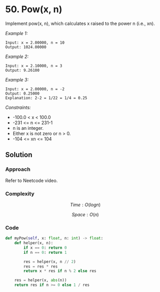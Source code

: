 # 50. Pow(x, n)
Implement pow(x, n), which calculates x raised to the power n (i.e., xn).

*Example 1:*

```
Input: x = 2.00000, n = 10
Output: 1024.00000
```

*Example 2:*

```
Input: x = 2.10000, n = 3
Output: 9.26100
```

*Example 3:*

```
Input: x = 2.00000, n = -2
Output: 0.25000
Explanation: 2-2 = 1/22 = 1/4 = 0.25
```

*Constraints:*
* -100.0 < x < 100.0
* -231 <= n <= 231-1
* n is an integer.
* Either x is not zero or n > 0.
* -104 <= xn <= 104

## Solution

### Approach
Refer to Neetcode video.

### Complexity
$$Time: O(logn)$$

$$Space: O(n)$$

### Code
```py
def myPow(self, x: float, n: int) -> float:
    def helper(x, n):
        if x == 0: return 0
        if n == 0: return 1

        res = helper(x, n // 2)
        res = res * res
        return x * res if n % 2 else res

    res = helper(x, abs(n))
    return res if n >= 0 else 1 / res
```